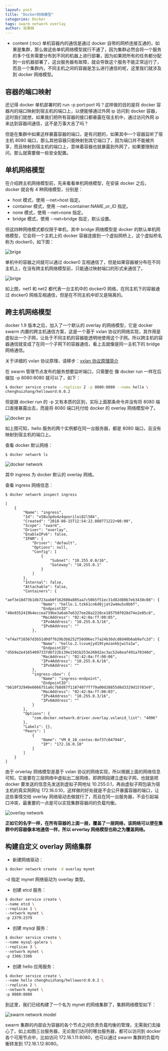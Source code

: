 ```yaml
---
layout: post
title: "Docker网络模型"
categories: Docker
tags: swarm network overlay
author: 张乘辉
---
```


* content
{:toc}
单机容器内的通信是通过 docker 自带的网桥连接互通的，如果是集群，那么做这些单机网络模型就行不通了，因为集群必然会将一个服务的多个任务需要分布到不同的机器上进行部署，因为如果把所有的任务都分配到一台机器部署了，这台服务器有故障，就会导致这个服务不能正常运行了，而且一个集群内，不同主机之间的容器是怎么进行通信的呢，这里我们就涉及到 docker 网络模型。













## 容器的端口映射

还记得 docker 单机部署时的 run -p port:port 吗？这样做的目的是将 docker 容器内的端口映射到宿主机的端口上，以便能够通过外网 ip 访问到 docker 容器，这时我们就想，如果我们把所有容器的接口都暴露在宿主机中，通过访问外网 ip 来达到容器间通信，这不是万事大吉了吗？

但是在集群中如果这样暴露容器的端口，是有问题的，如果其中一个容器监听了宿主机 8080 端口，那么其他容器只能映射到其它端口了，因为端口并不能被共享，而且映射到宿主机的端口上，意味着容器也就暴露到外网了，如果要限制访问，那么就需要做一些安全配置。



## 单机网络模型

在介绍跨主机网络模型前，先来看看单机网络模型，在安装 docker 之后，docker 就会有 4 种网络模型，分别是：

- host 模式，使用 --net=host 指定。
- container 模式，使用 --net=container:NAME_or_ID 指定。
- none 模式，使用 --net=none 指定。
- bridge 模式，使用 --net=bridge 指定，默认设置。

但这四种网络模式都仅限于单机，其中 bridge 网络模型是 docker 的默认单机网络模型，它会将一个主机上的 docker 容器连接到一个虚拟网桥上，这个虚拟桥名称为 docker0，如下图：

![brige](https://gitee.com/objcoding/md-picture/raw/master/img/d_network1.png)

单机中的容器之间就可以通过 docker0 互相通信了，但是如果容器被分布在不同主机上，在没有跨主机网络模型前，只能通过映射端口的形式来通信了。

![brige](https://gitee.com/objcoding/md-picture/raw/master/img/d_network2.png)

如上图，net1 和 net2 都代表一台主机中的 docker0 网络，在同主机下的容器通过 docker0 网络互相通信，但是在不同主机中却又是隔离的。



## 跨主机网络模型

docker 1.9 版本之后，加入了一个默认的 overlay 的网络模型，它是 docker swarm 内置的跨主机通信方案，这是一个基于 vxlan 协议的网络实现，其作用是虚拟出一个子网，让处于不同主机的容器能透明地使用这个子网。所以跨主机的容器通信就变成了在同一个子网下的容器通信，看上去就像是同一主机下的 bridge 网络通信。

关于详细的 vxlan 协议原理，请移步：[vxlan 协议原理简介](http://cizixs.com/2017/09/25/vxlan-protocol-introduction)



在 swarm 管理节点发布的服务想要监听端口，只需要在 像 docker run 一样在后缀加 -p 8080:8080 就可以了，如下：

```bash
$ docker service create --replicas 2 -p 8080:8080 --name hello \
chenghuizhang/helloword:0.0.2
```

但是跟 docker run 的 -p 又有本质的区别，实际上面那条命令并没有将 8080 端口直接暴露出去，而是将 8080 端口托付给 docker 的 overlay 网络模型中了。

![docker ps](https://gitee.com/objcoding/md-picture/raw/master/img/d_network3.png)

如上图可知，hello 服务的两个实例都在同一台服务器，都是 8080 端口，且没有映射到宿主机的端口上。

查看 docker 默认网络：

```bash
$ docker network ls
```

![docker network](https://gitee.com/objcoding/md-picture/raw/master/img/d_network5.png)

其中 ingress 为 docker 默认的 overlay 网络。

查看 ingress 网络信息：

```bash
$ docker network inspect ingress
```

```
[
    {
        "Name": "ingress",
        "Id": "x58u3pdo4z4qooriloi82l58k",
        "Created": "2018-08-15T12:54:22.080771222+08:00",
        "Scope": "swarm",
        "Driver": "overlay",
        "EnableIPv6": false,
        "IPAM": {
            "Driver": "default",
            "Options": null,
            "Config": [
                {
                    "Subnet": "10.255.0.0/16",
                    "Gateway": "10.255.0.1"
                }
            ]
        },
        "Internal": false,
        "Attachable": false,
        "Containers": {
            "aef3e18d73b1db723aab0f162600a805aa7c50b5f51ec31d82d80b7eb3438c08": {
                "Name": "hello.1.tzk61cn6d0jjat2w4mu5x8bbf",
                "EndpointID": "40e9352419b4eccea739be3a6ab7e6327ee28a2220ce185750f028d74e2e05c8",
                "MacAddress": "02:42:0a:ff:00:05",
                "IPv4Address": "10.255.0.5/16",
                "IPv6Address": ""
            },
            "ef4a7f16567d3b51d0dff629b3b6252f50d06ec77a24b36dcd8d40b6ab9afc2d": {
                "Name": "hello.2.lcvumjyd19tymzankbjwita1w",
                "EndpointID": "d5b9a2e41654097337d6f22b139e1501b253e260d2ac3ac52e8eaf491a70340d",
                "MacAddress": "02:42:0a:ff:00:06",
                "IPv4Address": "10.255.0.6/16",
                "IPv6Address": ""
            },
            "ingress-sbox": {
                "Name": "ingress-endpoint",
                "EndpointID": "b610f32940e6066751a6c7b8d87f11874077f779a00d28855d8d3329d15783e9",
                "MacAddress": "02:42:0a:ff:00:03",
                "IPv4Address": "10.255.0.3/16",
                "IPv6Address": ""
            }
        },
        "Options": {
            "com.docker.network.driver.overlay.vxlanid_list": "4096"
        },
        "Labels": {},
        "Peers": [
            {
                "Name": "VM_0_10_centos-8ef37c047944",
                "IP": "172.16.0.10"
            }
        ]
    }
]
```

由于 orverlay 网络模型是基于 vxlan 协议的网络实现，所以根据上面的网络信息可知，它是要在三层网络中虚拟出二层网络，即跨网段建立虚拟子网，也就是把 docker 要发送的信息先发送到虚拟子网地址 10.255.0.1，再由虚拟子网包装为宿主机的真实网网址  172.16.0.10，这样做的好处就是不会公开暴露容器的端口，让这些事情交给  overlay 网络驱动去做就行了，而且在同一台服务器，不会引起端口冲突，最重要的一点是可以实现集群容器间的负载均衡。

![overlay network](https://gitee.com/objcoding/md-picture/raw/master/img/d_network6.png)

**正如它的名字一样，在所有容器的上面一层，覆盖了一层网络，该网络可以使在集群中的容器像本地通信一样，所以 orverlay 网络模型也称之为覆盖网络。**



## 构建自定义 overlay 网络集群

- 新建网络驱动：

```bash
$ docker network create -d overlay mynet
```

-d 指定 mynet 网络驱动为 overlay 类型。

- 创建 etcd 服务：

```bash
$ docker service create \
--name etcd \
--replicas 1 \
--network mynet \
-p 2379:2379
```

- 创建 mysql 服务：

```bash
$ docker service create \
--name mysql-galera \
--replicas 3 \
--network mynet \
-p 3306:3306
```

- 创建 hello 应用服务：

```bash
$ docker service create \
--name hello chenghuizhang/helloword:0.0.2 \
--replicas 2 \
--network mynet \
-p 8080:8080
```

到这里，我们已经构建了一个名为 mynet 的网络集群了，集群网络模型如下：

![swarm network model](https://gitee.com/objcoding/md-picture/raw/master/img/d_network4.png)

swarm 集群的内部会为容器的各个节点之间负责负载均衡的管理，无需我们去操心了，如上如图三台服务器，无论我们访问的哪台服务器，都可以访问到 docker 各个可用节点中，比如访问 172.16.1.11:8080，也可以通过 swarm 集群的负载均衡转发到 172.16.1.12:8080。
